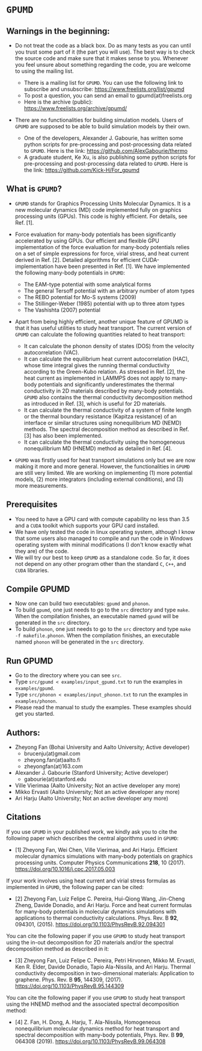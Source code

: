 # `GPUMD`

## Warnings in the beginning:

* Do not treat the code as a black box. Do as many tests as you can until you trust some part of it (the part you will use). The best way is to check the source code and make sure that it makes sense to you. Whenever you feel unsure about something regarding the code, you are welcome to using the mailing list.
  * There is a mailing list for `GPUMD`. You can use the following link to subscribe and unsubscribe:
https://www.freelists.org/list/gpumd
  * To post a question, you can send an email to gpumd(at)freelists.org
  * Here is the archive (public): https://www.freelists.org/archive/gpumd/

* There are no functionalities for building simulation models. Users of `GPUMD` are supposed to be able to build simulation models by their own. 
  * One of the developers, Alexander J. Gabourie, has written some python scripts for pre-processing and post-processing data related to `GPUMD`. Here is the link: https://github.com/AlexGabourie/thermo
  * A graduate student, Ke Xu, is also publishing some python scripts for pre-processing and post-processing data related to `GPUMD`. Here is the link: https://github.com/Kick-H/For_gpumd

## What is `GPUMD`?

* `GPUMD` stands for Graphics Processing Units Molecular Dynamics. It is a new molecular dynamics (MD) code implemented fully on graphics processing units (GPUs). This code is highly efficient. For details, see Ref. [1].

* Force evaluation for many-body potentials has been significantly accelerated by using GPUs. Our efficient and flexible GPU implementation of the force evaluation for many-body potentials relies on a set of simple expressions for force, virial stress, and heat current derived in Ref. [2]. Detailed algorithms for efficient CUDA-implementation have been presented in Ref. [1]. We have implemented the following many-body potentials in `GPUMD`:
   * The EAM-type potential with some analytical forms
   * The general Tersoff potential with an arbitrary number of atom types
   * The REBO potential for Mo-S systems (2009)
   * The Stillinger-Weber (1985) potential with up to three atom types
   * The Vashishta (2007) potential
   
* Apart from being highly efficient, another unique feature of GPUMD is that it has useful utilities to study heat transport. The current version of `GPUMD` can calculate the following quantities related to heat transport:
   * It can calculate the phonon density of states (DOS) from the velocity autocorrelation (VAC).
   * It can calculate the equilibrium heat current autocorrelation (HAC), whose time integral gives the running thermal conductivity   according to the Green-Kubo relation. As stressed in Ref. [2], the heat current as implemented in LAMMPS does not apply to many-body  potentials and significantly underestimates the thermal conductivity in 2D materials described by many-body potentials. `GPUMD` also contains the thermal conductivity decomposition method as introduced in Ref. [3], which is useful for 2D materials.
   * It can calculate the thermal conductivity of a system of finite length or the thermal boundary resistance (Kapitza resistance) of an interface or similar structures using nonequilibrium MD (NEMD) methods. The spectral decomposition method as described in Ref. [3] has also been implemented.
   * It can calculate the thermal conductivity using the homogeneous nonequilibrium MD (HNEMD) method as detailed in Ref. [4].
     
* `GPUMD` was firstly used for heat transport simulations only but we are now making it more and more general. However, the functionalities in `GPUMD` are still very limited. We are working on implementing (1) more potential models, (2) more integrators (including external conditions), and (3) more measurements.

## Prerequisites

* You need to have a GPU card with compute capability no less than 3.5 and a `CUDA` toolkit which supports your GPU card installed.
* We have only tested the code in linux operating system, although I know that some users also managed to compile and run the code in Windows operating system with mininal modifications (I don't know exactly what they are) of the code. 
* We will try our best to keep `GPUMD` as a standalone code. So far, it does not depend on any other program other than the standard `C`, `C++`, and `CUDA` libraries.

## Compile GPUMD
* Now one can build two executables: `gpumd` and `phonon`.
* To build `gpumd`, one just needs to go to the `src` directory and type `make`. When the compilation finishes, an executable named `gpumd` will be generated in the `src` directory. 
* To build `phonon`, one just needs to go to the `src` directory and type `make -f makefile.phonon`. When the compilation finishes, an executable named `phonon` will be generated in the `src` directory. 

## Run GPUMD
* Go to the directory where you can see `src`.
* Type `src/gpumd < examples/input_gpumd.txt` to run the examples in `examples/gpumd`.
* Type `src/phonon < examples/input_phonon.txt` to run the examples in `examples/phonon`.
* Please read the manual to study the examples. These examples should get you started. 
  
## Authors:

* Zheyong Fan (Bohai University and Aalto University; Active developer)
  * brucenju(at)gmail.com
  * zheyong.fan(at)aalto.fi
  * zheyongfan(at)163.com
* Alexander J. Gabourie (Stanford University; Active developer)
  * gabourie(at)stanford.edu
* Ville Vierimaa (Aalto University; Not an active developer any more)
* Mikko Ervasti (Aalto University; Not an active developer any more)
* Ari Harju (Aalto University; Not an active developer any more)

## Citations

If you use `GPUMD` in your published work, we kindly ask you to cite the following paper which describes the central algorithms used in `GPUMD`:
* [1] Zheyong Fan, Wei Chen, Ville Vierimaa, and Ari Harju. Efficient molecular dynamics simulations with many-body potentials on graphics processing units. Computer Physics Communications **218**, 10 (2017). https://doi.org/10.1016/j.cpc.2017.05.003

If your work involves using heat current and virial stress formulas as implemented in `GPUMD`, the following paper can be cited:
* [2] Zheyong Fan, Luiz Felipe C. Pereira, Hui-Qiong Wang, Jin-Cheng Zheng, Davide Donadio, and Ari Harju. Force and heat current formulas for many-body potentials in molecular dynamics simulations with applications to thermal conductivity calculations. Phys. Rev. B **92**, 094301, (2015). https://doi.org/10.1103/PhysRevB.92.094301

You can cite the following paper if you use `GPUMD` to study heat transport using the in-out decomposition for 2D materials and/or the spectral decomposition method as described in it:
* [3] Zheyong Fan, Luiz Felipe C. Pereira, Petri Hirvonen, Mikko M. Ervasti, Ken R. Elder, Davide Donadio, Tapio Ala-Nissila, and Ari Harju. Thermal conductivity decomposition in two-dimensional materials: Application to graphene. Phys. Rev. B **95**, 144309, (2017). https://doi.org/10.1103/PhysRevB.95.144309 

You can cite the following paper if you use `GPUMD` to study heat transport using the HNEMD method and the associated spectral decomposition method:
* [4] Z. Fan, H. Dong, A. Harju, T. Ala-Nissila, Homogeneous nonequilibrium molecular dynamics method for heat transport and spectral decomposition with many-body potentials, Phys. Rev. B **99**, 064308 (2019). https://doi.org/10.1103/PhysRevB.99.064308
